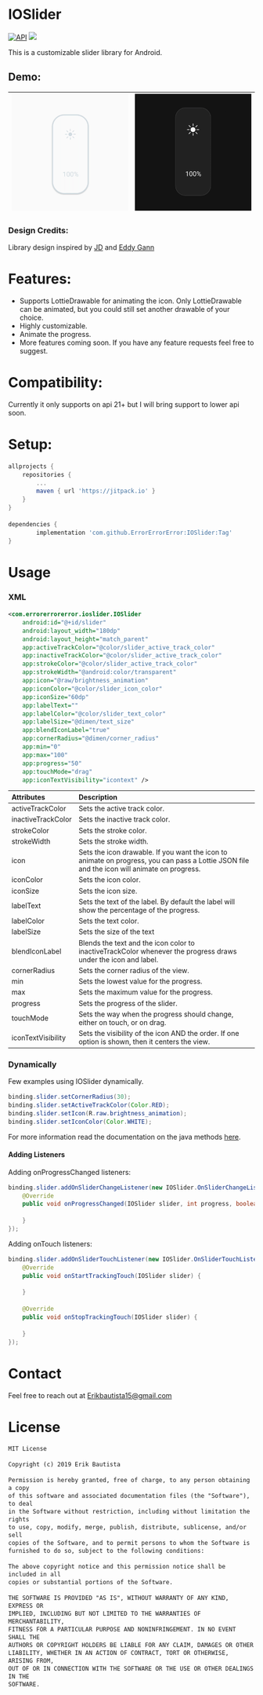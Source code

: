 # IOSlider
[![API](https://img.shields.io/badge/API-21%2B-brightgreen.svg?style=flat)](https://android-arsenal.com/api?level=21#l21)
[![](https://jitpack.io/v/ErrorErrorError/IOSlider.svg)](https://jitpack.io/#ErrorErrorError/IOSlider)

This is a customizable slider library for Android.

## Demo:
|![](images/slider_demo_light.gif) | ![](images/slider_demo_dark.gif) |
|:---:|:---:|

### Design Credits:
Library design inspired by [JD](https://dribbble.com/shots/6315813-HomeApp-dark-light-mode)
 and [Eddy Gann](https://dribbble.com/shots/3728650-30-Brightness)

# Features:
- Supports LottieDrawable for animating the icon. Only LottieDrawable can be animated, but you could still set another drawable of your choice.
- Highly customizable.
- Animate the progress.
- More features coming soon. If you have any feature requests feel free to suggest.

# Compatibility:
Currently it only supports on api 21+ but I will bring support to lower api soon.

# Setup:
``` gradle
allprojects {
	repositories {
		...
		maven { url 'https://jitpack.io' }
	}
}

dependencies {
        implementation 'com.github.ErrorErrorError:IOSlider:Tag'
}
```
# Usage

### XML
``` XML
<com.errorerrorerror.ioslider.IOSlider
    android:id="@+id/slider"
    android:layout_width="180dp"
    android:layout_height="match_parent"
    app:activeTrackColor="@color/slider_active_track_color"
    app:inactiveTrackColor="@color/slider_active_track_color"
    app:strokeColor="@color/slider_active_track_color"
    app:strokeWidth="@android:color/transparent"
    app:icon="@raw/brightness_animation"
    app:iconColor="@color/slider_icon_color"
    app:iconSize="60dp"
    app:labelText=""
    app:labelColor="@color/slider_text_color"
    app:labelSize="@dimen/text_size"
    app:blendIconLabel="true"
    app:cornerRadius="@dimen/corner_radius"
    app:min="0"
    app:max="100"
    app:progress="50"
    app:touchMode="drag"
    app:iconTextVisibility="icontext" />
```
| Attributes | Description |
|:--|:--|
| activeTrackColor | Sets the active track color.|
| inactiveTrackColor | Sets the inactive track color.|
| strokeColor | Sets the stroke color. |
| strokeWidth | Sets the stroke width. |
| icon | Sets the icon drawable. If you want the icon to animate on progress, you can pass a Lottie JSON file and the icon will animate on progress. |
| iconColor | Sets the icon color. |
| iconSize | Sets the icon size. |
| labelText | Sets the text of the label. By default the label will show the percentage of the progress. |
| labelColor | Sets the text color. |
| labelSize | Sets the size of the text |
| blendIconLabel | Blends the text and the icon color to inactiveTrackColor whenever the progress draws under the icon and label. |
| cornerRadius | Sets the corner radius of the view. |
| min | Sets the lowest value for the progress. |
| max | Sets the maximum value for the progress. |
| progress | Sets the progress of the slider. |
| touchMode | Sets the way when the progress should change, either on touch, or on drag. |
| iconTextVisibility | Sets the visibility of the icon AND the order. If one option is shown, then it centers the view. |

### Dynamically
Few examples using IOSlider dynamically.
``` Java
binding.slider.setCornerRadius(30);
binding.slider.setActiveTrackColor(Color.RED);
binding.slider.setIcon(R.raw.brightness_animation);
binding.slider.setIconColor(Color.WHITE);
```
For more information read the documentation on the java methods [here](ioslider/src/main/java/com/errorerrorerror/ioslider/IOSlider.java).

#### Adding Listeners
Adding onProgressChanged listeners:
``` Java
binding.slider.addOnSliderChangeListener(new IOSlider.OnSliderChangeListener() {
    @Override
    public void onProgressChanged(IOSlider slider, int progress, boolean fromUser) {
                
    }
});
```

Adding onTouch listeners:
``` Java
binding.slider.addOnSliderTouchListener(new IOSlider.OnSliderTouchListener() {
    @Override
    public void onStartTrackingTouch(IOSlider slider) {
                
    }

    @Override
    public void onStopTrackingTouch(IOSlider slider) {

    }
});
```
# Contact
Feel free to reach out at Erikbautista15@gmail.com

# License
```
MIT License

Copyright (c) 2019 Erik Bautista

Permission is hereby granted, free of charge, to any person obtaining a copy
of this software and associated documentation files (the "Software"), to deal
in the Software without restriction, including without limitation the rights
to use, copy, modify, merge, publish, distribute, sublicense, and/or sell
copies of the Software, and to permit persons to whom the Software is
furnished to do so, subject to the following conditions:

The above copyright notice and this permission notice shall be included in all
copies or substantial portions of the Software.

THE SOFTWARE IS PROVIDED "AS IS", WITHOUT WARRANTY OF ANY KIND, EXPRESS OR
IMPLIED, INCLUDING BUT NOT LIMITED TO THE WARRANTIES OF MERCHANTABILITY,
FITNESS FOR A PARTICULAR PURPOSE AND NONINFRINGEMENT. IN NO EVENT SHALL THE
AUTHORS OR COPYRIGHT HOLDERS BE LIABLE FOR ANY CLAIM, DAMAGES OR OTHER
LIABILITY, WHETHER IN AN ACTION OF CONTRACT, TORT OR OTHERWISE, ARISING FROM,
OUT OF OR IN CONNECTION WITH THE SOFTWARE OR THE USE OR OTHER DEALINGS IN THE
SOFTWARE.
```